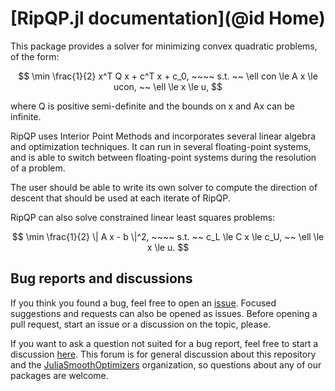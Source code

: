 # [RipQP.jl documentation](@id Home)

This package provides a solver for minimizing convex quadratic problems, of the form:

```math
    \min \frac{1}{2} x^T Q x + c^T x + c_0, ~~~~ s.t. ~~ \ell con \le A x \le ucon, ~~ \ell \le x \le u, 
```

where Q is positive semi-definite and the bounds on x and Ax can be infinite.

RipQP uses Interior Point Methods and incorporates several linear algebra and optimization techniques. 
It can run in several floating-point systems, and is able to switch between floating-point systems during the 
resolution of a problem.

The user should be able to write its own solver to compute the direction of descent that should be used 
at each iterate of RipQP.

RipQP can also solve constrained linear least squares problems:

```math
    \min \frac{1}{2} \| A x - b \|^2, ~~~~ s.t. ~~ c_L \le C x \le c_U, ~~ \ell \le x \le u. 
```

## Bug reports and discussions

If you think you found a bug, feel free to open an [issue](https://github.com/JuliaSmoothOptimizers/RipQP.jl/issues).
Focused suggestions and requests can also be opened as issues. Before opening a pull request, start an issue or a discussion on the topic, please.

If you want to ask a question not suited for a bug report, feel free to start a discussion [here](https://github.com/JuliaSmoothOptimizers/Organization/discussions). This forum is for general discussion about this repository and the [JuliaSmoothOptimizers](https://github.com/JuliaSmoothOptimizers) organization, so questions about any of our packages are welcome.
